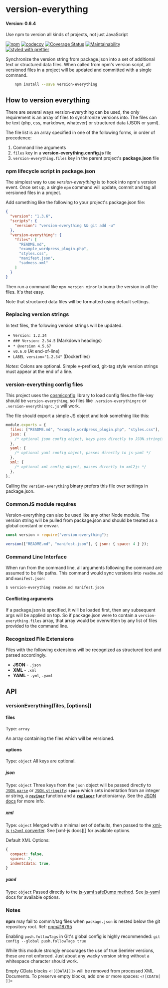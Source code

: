 # version-everything

#### Version: 0.6.4

Use npm to version all kinds of projects, not just JavaScript

[![npm](https://img.shields.io/npm/v/version-everything.svg)](https://www.npmjs.com/package/version-everything)
[![codecov](https://codecov.io/gh/joemaller/version-everything/branch/master/graph/badge.svg)](https://codecov.io/gh/joemaller/version-everything)
[![Coverage Status](https://coveralls.io/repos/github/joemaller/version-everything/badge.svg)](https://coveralls.io/github/joemaller/version-everything)
[![Maintainability](https://api.codeclimate.com/v1/badges/6b0958bcd94274198117/maintainability)](https://codeclimate.com/github/joemaller/version-everything/maintainability)
[![styled with prettier](https://img.shields.io/badge/styled_with-prettier-ff69b4.svg)](https://github.com/prettier/prettier)

Synchronize the version string from package.json into a set of additional text or structured data files. When called from npm's version script, all versioned files in a project will be updated and committed with a single command.

```sh
    npm install --save version-everything
```

## How to version everything

There are several ways version-everything can be used, the only requirement is an array of files to synchronize versions into. The files can be text (php, css, markdown, whatever) or structured data (JSON or yaml<!-- or xml, eventually -->).

The file list is an array specified in one of the following forms, in order of precedence:

1. Command line arguments
2. `files` key in a **version-everything.config.js** file
3. `version-everything.files` key in the parent project's **package.json** file

### npm lifecycle script in package.json

The simplest way to use _version-everything_ is to hook into npm's version event. Once set up, a single `npm` command will update, commit and tag all versioned files in a project.

Add something like the following to your project's package.json file:

```json
{
  "version": "1.3.6",
  "scripts": {
    "version": "version-everything && git add -u"
  },
  "version-everything": {
    "files": [
      "README.md",
      "example_wordpress_plugin.php",
      "styles.css",
      "manifest.json",
      "sadness.xml"
    ]
  }
}
```

Then run a command like `npm version minor` to bump the version in all the files. It's that easy.

Note that structured data files will be formatted using default settings.

### Replacing version strings

In text files, the following version strings will be updated.

- `Version: 1.2.34`
- `### Version: 2.34.5` (Markdown headings)
- `* @version 4.5.67`
- `v0.6.0` (At end-of-line)
- `LABEL version="1.2.34"` (Dockerfiles)

_Notes:_ Colons are optional. Simple v-prefixed, git-tag style version strings must appear at the end of a line.

### version-everything config files

This project uses the [cosmiconfig](https://www.npmjs.com/package/cosmiconfig) library to load config files.the file-key should be `version-everything`, so files like `.version-everythingrc` or `.version-everythingrc.js` will work.

The file should export a simple JS object and look something like this:

```js
module.exports = {
  files: ["README.md", "example_wordpress_plugin.php", "styles.css"],
  json: {
    /* optional json config object, keys pass directly to JSON.stringify */
  },
  yaml: {
    /* optional yaml config object, passes directly to js-yaml */
  },
  xml: {
    /* optional xml config object, passes directly to xml2js */
  },
};
```

Calling the `version-everything` binary prefers this file over settings in package.json.

### CommonJS module requires

Version-everything can also be used like any other Node module. The version string will be pulled from package.json and should be treated as a global constant or envvar.

```js
const version = require("version-everything");

version(["README.md", "manifest.json"], { json: { space: 4 } });
```

### Command Line Interface

When run from the command line, all arguments following the command are assumed to be file paths. This command would sync versions into `readme.md` and `manifest.json`:

```sh
$ version-everything readme.md manifest.json
```

#### Conflicting arguments

If a package.json is specified, it will be loaded first, then any subsequent args will be applied on top. So if package.json were to contain a `version-everything.files` array, that array would be overwritten by any list of files provided to the command line.

### Recognized File Extensions

Files with the following extensions will be recognized as structured text and parsed accordingly.

- **JSON** - `.json`
- **XML** - `.xml` <!--, `.plist`-->
- **YAML** - `.yml`, `.yaml`

## API

### versionEverything(files, [options])

#### files

Type: `array`

An array containing the files which will be versioned.

#### options

Type: `object`
All keys are optional.

##### json

Type: `object`
Three keys from the `json` object will be passed directly to [`JSON.parse`][jsonparse] or [`JSON.stringify`][stringify]: **`space`** which sets indentation from an integer or string, a **[`reviver`][reviver]** function and a **[`replacer`][replacer]** function/array. See the [JSON docs][stringify] for more info.

##### xml

Type: `object`
Merged with a minimal set of defaults, then passed to the [xml-js `js2xml` converter][xml-js convert]. See [xml-js docs][] for available options.

Default XML Options:

```js
{
  compact: false,
  spaces: 2,
  indentCdata: true,
}
```

##### yaml

Type: `object`
Passed directly to the [js-yaml safeDump method][safedump]. See [js-yaml][] docs for available options.

### Notes

**npm** may fail to commit/tag files when `package.json` is nested below the git repository root. Ref: [npm#18795][npm18795]

Enabling `push.followTags` in Git's global config is highly recommended: `git config --global push.followTags true`

While this module strongly encourages the use of true SemVer versions, these are not enforced. Just about any wacky version string without a whitespace character should work.

Empty CData blocks `<![CDATA[]]>` will be removed from processed XML Documents. To preserve empty blocks, add one or more spaces: `<![CDATA[ ]]>`

[webpack]: https://webpack.github.io/docs/configuration.html
[eslint]: http://eslint.org/docs/user-guide/configuring#configuration-file-formats
[xml-js]: https://www.npmjs.com/package/xml-js
[xml-js convert]: https://www.npmjs.com/package/xml-js#convert-js-object--json-%E2%86%92-xml
[jsondocs]: https://developer.mozilla.org/en-US/docs/Web/JavaScript/Reference/Global_Objects/JSON
[jsonparse]: https://developer.mozilla.org/en-US/docs/Web/JavaScript/Reference/Global_Objects/JSON/parse
[stringify]: https://developer.mozilla.org/en-US/docs/Web/JavaScript/Reference/Global_Objects/JSON/stringify
[reviver]: https://developer.mozilla.org/en-US/docs/Web/JavaScript/Reference/Global_Objects/JSON/parse#Using_the_reviver_parameter
[replacer]: https://developer.mozilla.org/en-US/docs/Web/JavaScript/Reference/Global_Objects/JSON/stringify#The_replacer_parameter
[js-yaml]: https://www.npmjs.com/package/js-yaml
[safedump]: https://www.npmjs.com/package/js-yaml#safedump-object---options-
[npm18795]: https://github.com/npm/npm/issues/18795
